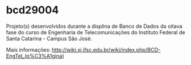 # bcd29004

Projeto(s) desenvolvidos durante a displina de Banco de Dados da oitava fase do curso de Engenharia de Telecomunicações do Instituto Federal de Santa Catarina - Campus São José.

Mais informações: http://wiki.sj.ifsc.edu.br/wiki/index.php/BCD-EngTel_(p%C3%A1gina)

